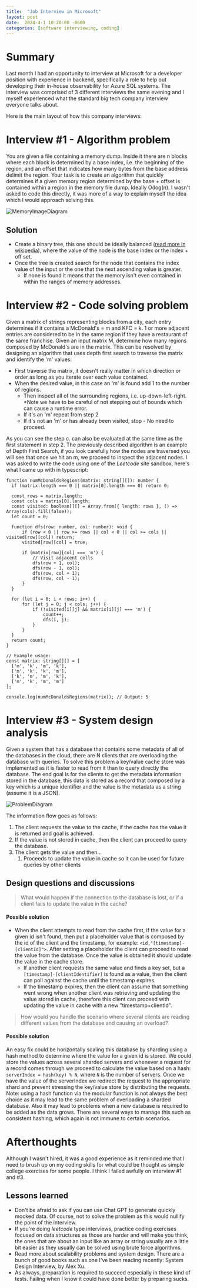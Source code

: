 ```yaml
---
title:  "Job Interview in Microsoft"
layout: post
date:  2024-4-1 10:20:00 -0600
categories: [software interviewing, coding]
---
```


# Summary

Last month I had an opportunity to interview at Microsoft for a developer position with experience in backend, specifically a role to help out 
developing their in-house observability for Azure SQL systems. The interview was comprised of 3 different interviews the same evening and I
myself experienced what the standard big tech company interview everyone talks about.

Here is the main layout of how this company interviews:

# Interview #1 - Algorithm problem

You are given a file containing a memory dump. Inside it there are n blocks where each block is determined by a base index, i.e. the beginning of the region, and an offset that indicates how many bytes from the base address delimit the region.
Your task is to create an algorithm that quickly determines if a given memory region determined by the base + offset is contained within a region in the memory file dump. Ideally O(log(n). I wasn't asked to code this directly, it was more of a way to explain myself the idea which I would approach solving this.

![MemoryImageDiagram](/assets/img/MemoryDumpFile.png)

## Solution

- Create a binary tree, this one should be ideally balanced ([read more in wikipedia](https://en.wikipedia.org/wiki/Self-balancing_binary_search_tree)), where the value of the node is the base index or the index + off set.
- Once the tree is created search for the node that contains the index value of the input or the one that the next ascending value is greater.
  - If none is found it means that the memory isn't even contained in within the ranges of memory addresses.

# Interview #2 - Code solving problem

Given a matrix of strings representing blocks from a city, each entry determines if it contains a McDonald's = m and KFC = k. 1 or more adjacent entries are considered to be in the same region if they have a restaurant of the same franchise. Given an input matrix M, determine how many regions composed by McDonald's are in the matrix.
This can be resolved by designing an algorithm that uses depth first search to traverse the matrix and identify the 'm' values:

- First traverse the matrix, it doesn't really matter in which direction or order as long as you iterate over each value contained.
- When the desired value, in this case an 'm' is found add 1 to the number of regions.
  - Then inspect all of the surrounding regions, i.e. up-down-left-right. *Note we have to be careful of not stepping out of bounds which can cause a runtime error.
  - If it's an 'm' repeat from step 2
  - If it's not an 'm' or has already been visited, stop - No need to proceed.

As you can see the step c. can also be evaluated at the same time as the first statement in step 2.
The previously described algorithm is an example of Depth First Search, if you look carefully how the nodes are traversed you will see that once we hit an m, we proceed to inspect the adjacent nodes.
I was asked to write the code using one of the _Leetcode_ site sandbox, here's what I came up with in typescript:

```
function numMcDonaldsRegions(matrix: string[][]): number {
  if (matrix.length === 0 || matrix[0].length === 0) return 0;

  const rows = matrix.length;
  const cols = matrix[0].length;
  const visited: boolean[][] = Array.from({ length: rows }, () => Array(cols).fill(false));
  let count = 0;

  function dfs(row: number, col: number): void {
      if (row < 0 || row >= rows || col < 0 || col >= cols || visited[row][col]) return;
      visited[row][col] = true;

      if (matrix[row][col] === 'm') {
          // Visit adjacent cells
          dfs(row + 1, col);
          dfs(row - 1, col);
          dfs(row, col + 1);
          dfs(row, col - 1);
      }
  }

  for (let i = 0; i < rows; i++) {
      for (let j = 0; j < cols; j++) {
          if (!visited[i][j] && matrix[i][j] === 'm') {
              count++;
              dfs(i, j);
          }
      }
  }
  return count;
}

// Example usage:
const matrix: string[][] = [
  ['m', 'k', 'm', 'k'],
  ['m', 'k', 'k', 'm'],
  ['k', 'm', 'm', 'k'],
  ['m', 'k', 'm', 'm']
];

console.log(numMcDonaldsRegions(matrix)); // Output: 5
```
# Interview #3 - System design analysis

Given a system that has a database that contains some metadata of all of the databases in the cloud, there are N clients that are overloading the database with queries. To solve this problem a key/value cache store was implemented as it is faster to read from it than to query directly the database.
The end goal is for the clients to get the metadata information stored in the database, this data is stored as a record that composed by a key which is a unique identifier and the value is the metadata as a string (assume it is a JSON).

![ProblemDiagram](/assets/img/MSInterview2.jpg)

The information flow goes as follows:
1. The client requests the value to the cache, if the cache has the value it is returned and goal is achieved.
2. If the value is not stored in cache, then the client can proceed to query the database.
3. The client gets the value and then...
	1. Proceeds to update the value in cache so it can be used for future queries by other clients

## Design questions and discussions

> What would happen if the connection to the database is lost, or if a client fails to update the value in the cache?

#### Possible solution

- When the client attempts to read from the cache first, if the value for a given id isn't found, then put a placeholder value that is composed by the id of the client and the timestamp, for example: `<id,"[timestamp]-[clientId]">`. After setting a placeholder the client can proceed to read the value from the database. Once the value is obtained it should update the value in the cache store.
  - If another client requests the same value and finds a key set, but a `[timestamp]-[clientIdentifier]` is found as a value, then the client can poll against the cache until the timestamp expires.
  - If the timestamp expires, then the client can assume that something went wrong when another client was retrieving and updating the value stored in cache, therefore this client can proceed with updating the value in cache with a new "timestamp+clientId".

> How would you handle the scenario where several clients are reading different values from the database and causing an overload?

#### Possible solution

An easy fix could be horizontally scaling this database by sharding using a hash method to determine where the value for a given id is stored. We could store the values across several sharded servers and whenever a request for a record comes through we proceed to calculate the value based on a hash: `serverIndex = hash(key) % N`, where `N` is the number of servers. Once we have the value of the serverIndex we redirect the request to the appropriate shard and prevent stressing the key/value store by distributing the requests.
Note: using a hash function via the modular function is not always the best choice as it may lead to the same problem of overloading a sharded database. Also it may lead to problems when a new database is required to be added as the data grows. There are several ways to manage this such as consistent hashing, which again is not immune to certain scenarios.

# Afterthoughts

Although I wasn't hired, it was a good experience as it reminded me that I need to brush up on my coding skills for what could be thought as simple college exercises for some people. I think I failed awfully on interview #1 and #3.

## Lessons learned

- Don't be afraid to ask if you can use Chat GPT to generate quickly mocked data. Of course, not to solve the problem as this would nullify the point of the interview.
- If you're doing _leetcode_ type interviews, practice coding exercises focused on data structures as those are harder and will make you think, the ones that are about an input like an array or string usually are a little bit easier as they usually can be solved using brute force algorithms.
- Read more about scalability problems and system design. There are a bunch of good books such as one I've been reading recently: System Design Interview, by Alex Xu.
- As always, preparation is required to succeed especially in these kind of tests. Failing when I know it could have done better by preparing sucks.
